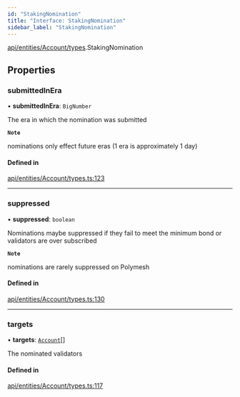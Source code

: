 ```yaml
---
id: "StakingNomination"
title: "Interface: StakingNomination"
sidebar_label: "StakingNomination"
---
```


[api/entities/Account/types](../../../../../../modules/API/Entities/Account/Types/Types.md).StakingNomination

## Properties

### submittedInEra

• **submittedInEra**: `BigNumber`

The era in which the nomination was submitted

**`Note`**

nominations only effect future eras (1 era is approximately 1 day)

#### Defined in

[api/entities/Account/types.ts:123](https://github.com/PolymeshAssociation/polymesh-sdk/blob/f8a937f04/src/api/entities/Account/types.ts#L123)

___

### suppressed

• **suppressed**: `boolean`

Nominations maybe suppressed if they fail to meet the minimum bond or validators are over subscribed

**`Note`**

nominations are rarely suppressed on Polymesh

#### Defined in

[api/entities/Account/types.ts:130](https://github.com/PolymeshAssociation/polymesh-sdk/blob/f8a937f04/src/api/entities/Account/types.ts#L130)

___

### targets

• **targets**: [`Account`](../../../../../../classes/API/Entities/Account/Account.md)[]

The nominated validators

#### Defined in

[api/entities/Account/types.ts:117](https://github.com/PolymeshAssociation/polymesh-sdk/blob/f8a937f04/src/api/entities/Account/types.ts#L117)
